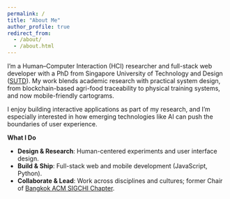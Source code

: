 ```yaml
---
permalink: /
title: "About Me"
author_profile: true
redirect_from:
  - /about/
  - /about.html
---
```


I’m a Human–Computer Interaction (HCI) researcher and full-stack web developer with a PhD from Singapore University of Technology and Design ([SUTD](https://www.sutd.edu.sg/)). My work blends academic research with practical system design, from blockchain-based agri-food traceability to physical training systems, and now mobile-friendly cartograms.

I enjoy building interactive applications as part of my research, and I’m especially interested in how emerging technologies like AI can push the boundaries of user experience.

**What I Do**

- **Design & Research**: Human-centered experiments and user interface design.
- **Build & Ship**: Full-stack web and mobile development (JavaScript, Python).
- **Collaborate & Lead**: Work across disciplines and cultures; former Chair of [Bangkok ACM SIGCHI Chapter](https://www.facebook.com/bkk.sigchi).

